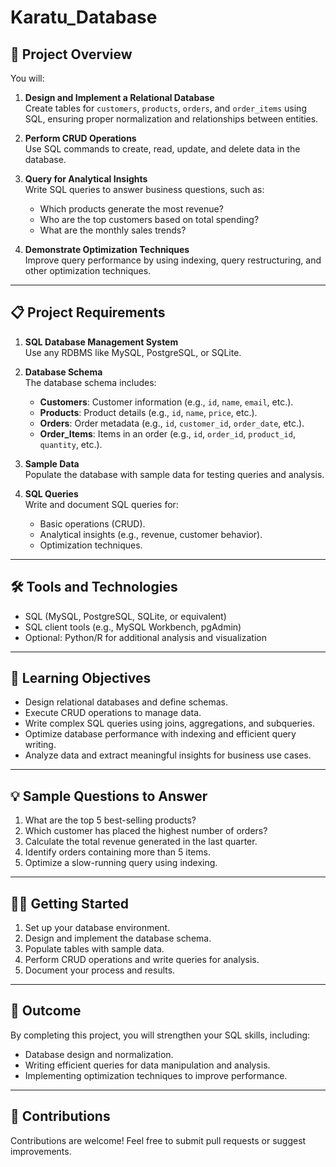 # Karatu_Database

## 🚀 Project Overview

You will:
1. **Design and Implement a Relational Database**  
   Create tables for `customers`, `products`, `orders`, and `order_items` using SQL, ensuring proper normalization and relationships between entities.
   
2. **Perform CRUD Operations**  
   Use SQL commands to create, read, update, and delete data in the database.

3. **Query for Analytical Insights**  
   Write SQL queries to answer business questions, such as:
   - Which products generate the most revenue?
   - Who are the top customers based on total spending?
   - What are the monthly sales trends?

4. **Demonstrate Optimization Techniques**  
   Improve query performance by using indexing, query restructuring, and other optimization techniques.

---

## 📋 Project Requirements

1. **SQL Database Management System**  
   Use any RDBMS like MySQL, PostgreSQL, or SQLite.

2. **Database Schema**  
   The database schema includes:
   - **Customers**: Customer information (e.g., `id`, `name`, `email`, etc.).
   - **Products**: Product details (e.g., `id`, `name`, `price`, etc.).
   - **Orders**: Order metadata (e.g., `id`, `customer_id`, `order_date`, etc.).
   - **Order_Items**: Items in an order (e.g., `id`, `order_id`, `product_id`, `quantity`, etc.).

3. **Sample Data**  
   Populate the database with sample data for testing queries and analysis.

4. **SQL Queries**  
   Write and document SQL queries for:
   - Basic operations (CRUD).
   - Analytical insights (e.g., revenue, customer behavior).
   - Optimization techniques.

---

## 🛠 Tools and Technologies

- SQL (MySQL, PostgreSQL, SQLite, or equivalent)
- SQL client tools (e.g., MySQL Workbench, pgAdmin)
- Optional: Python/R for additional analysis and visualization

---

## 📖 Learning Objectives

- Design relational databases and define schemas.
- Execute CRUD operations to manage data.
- Write complex SQL queries using joins, aggregations, and subqueries.
- Optimize database performance with indexing and efficient query writing.
- Analyze data and extract meaningful insights for business use cases.

---

## 💡 Sample Questions to Answer

1. What are the top 5 best-selling products?
2. Which customer has placed the highest number of orders?
3. Calculate the total revenue generated in the last quarter.
4. Identify orders containing more than 5 items.
5. Optimize a slow-running query using indexing.

---

## 🧑‍💻 Getting Started

1. Set up your database environment.
2. Design and implement the database schema.
3. Populate tables with sample data.
4. Perform CRUD operations and write queries for analysis.
5. Document your process and results.

---

## 🌟 Outcome

By completing this project, you will strengthen your SQL skills, including:
- Database design and normalization.
- Writing efficient queries for data manipulation and analysis.
- Implementing optimization techniques to improve performance.

---

## 📝 Contributions

Contributions are welcome! Feel free to submit pull requests or suggest improvements.


